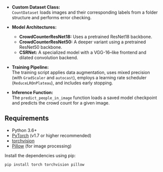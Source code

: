 - **Custom Dataset Class:**  
  `CountDataset` loads images and their corresponding labels from a folder structure and performs error checking.

- **Model Architectures:**  
  - **CrowdCounterResNet18:** Uses a pretrained ResNet18 backbone.  
  - **CrowdCounterResNet50:** A deeper variant using a pretrained ResNet50 backbone.  
  - **CSRNet:** A specialized model with a VGG-16–like frontend and dilated convolution backend.

- **Training Pipeline:**  
  The training script applies data augmentation, uses mixed precision (with `GradScaler` and `autocast`), employs a learning rate scheduler (`ReduceLROnPlateau`), and includes early stopping.

- **Inference Function:**  
  The `predict_people_in_image` function loads a saved model checkpoint and predicts the crowd count for a given image.

## Requirements

- Python 3.6+
- [PyTorch](https://pytorch.org/) (v1.7 or higher recommended)
- [torchvision](https://pytorch.org/vision/stable/index.html)
- [Pillow](https://python-pillow.org/) (for image processing)

Install the dependencies using pip:

```bash
pip install torch torchvision pillow

